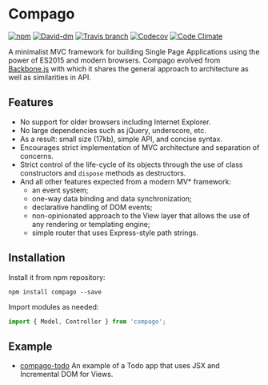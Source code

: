 # Compago

[![npm](https://img.shields.io/npm/v/compago.svg?style=flat-square)](https://www.npmjs.com/package/compago)
[![David-dm](https://david-dm.org/scriptare/compago.svg?style=flat-square)](https://david-dm.org/scriptare/compago)
[![Travis branch](https://img.shields.io/travis/scriptare/compago.svg?style=flat-square)](https://travis-ci.org/scriptare/compago)
[![Codecov](https://img.shields.io/codecov/c/github/scriptare/compago.svg?style=flat-square)](https://codecov.io/github/scriptare/compago)
[![Code Climate](https://img.shields.io/codeclimate/github/scriptare/compago.svg?style=flat-square)](https://codeclimate.com/github/scriptare/compago)

A minimalist MVC framework for building Single Page Applications using the power of ES2015 and modern browsers. 
Compago evolved from [Backbone.js](http://backbonejs.org) with which it shares the general approach 
to architecture as well as similarities in API.


## Features
 * No support for older browsers including Internet Explorer.
 * No large dependencies such as jQuery, underscore, etc.
 * As a result: small size (17kb), simple API, and concise syntax.
 * Encourages strict implementation of MVC architecture and separation of concerns.
 * Strict control of the life-cycle of its objects through the use of class constructors and `dispose` methods as destructors.
 * And all other features expected from a modern MV* framework:
   * an event system;
   * one-way data binding and data synchronization;
   * declarative handling of DOM events;
   * non-opinionated approach to the View layer that allows the use of any rendering or templating engine;
   * simple router that uses Express-style path strings.


## Installation
Install it from npm repository:
```
npm install compago --save
```

Import modules as needed:
```js
import { Model, Controller } from 'compago';
```

## Example
 * [compago-todo](https://github.com/scriptare/compago-todo) An example of a Todo app that uses JSX and Incremental DOM for Views.
